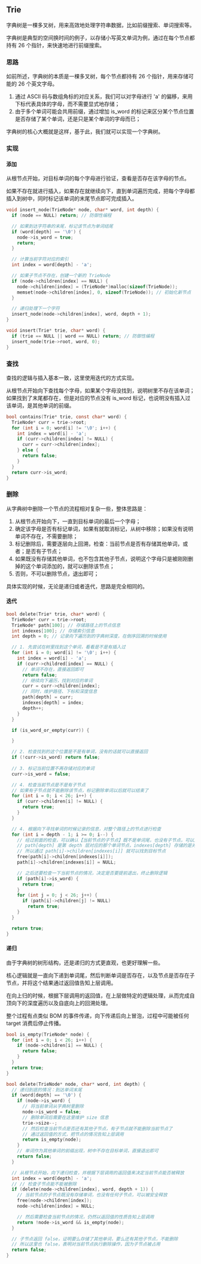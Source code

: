 ## Trie

字典树是一棵多叉树，用来高效地处理字符串数据，比如前缀搜索、单词搜索等。

字典树是典型的空间换时间的例子，以存储小写英文单词为例，通过在每个节点都持有 26 个指针，来快速地进行前缀搜索。

### 思路

如前所述，字典树的本质是一棵多叉树，每个节点都持有 26 个指针，用来存储可能的 26 个英文字母。

1. 通过 ASCII 码与数组角标的对应关系，我们可以对字母进行 'a' 的偏移，来用下标代表具体的字母，而不需要显式地存储；
2. 由于多个单词可能会共用前缀，通过增加 is_word 的标记来区分某个节点位置是否存储了某个单词，还是只是某个单词的字母而已；

字典树的核心大概就是这样，基于此，我们就可以实现一个字典树。

### 实现

#### 添加

从根节点开始，对目标单词的每个字母进行验证，查看是否存在该字母的节点。

如果不存在就进行插入，如果存在就继续向下，直到单词遍历完成，把每个字母都插入到树中，同时标记该单词的末尾节点即可完成插入。

```c
void insert_node(TrieNode* node, char* word, int depth) {
  if (node == NULL) return; // 防御性编程

  // 如果到达字符串的末尾，标记该节点为单词结尾
  if (word[depth] == '\0') {
    node->is_word = true;
    return;
  }

  // 计算当前字符对应的索引
  int index = word[depth] - 'a';

  // 如果子节点不存在，创建一个新的 TrieNode
  if (node->children[index] == NULL) {
    node->children[index] = (TrieNode*)malloc(sizeof(TrieNode));
    memset(node->children[index], 0, sizeof(TrieNode)); // 初始化新节点
  }

  // 递归处理下一个字符
  insert_node(node->children[index], word, depth + 1);
}

void insert(Trie* trie, char* word) {
  if (trie == NULL || word == NULL) return; // 防御性编程
  insert_node(trie->root, word, 0);
}
```

### 查找

查找的逻辑与插入基本一致，这里使用迭代的方式实现。

从根节点开始向下查找每个字母，如果某个字母没找到，说明树里不存在该单词；如果找到了末尾都存在，但是对应的节点没有 is_word 标记，也说明没有插入过该单词，是其他单词的前缀。

```c
bool contains(Trie* trie, const char* word) {
  TrieNode* curr = trie->root;
  for (int i = 0; word[i] != '\0'; i++) {
    int index = word[i] - 'a';
    if (curr->children[index] != NULL) {
      curr = curr->children[index];
    } else {
      return false;
    }
  }
  return curr->is_word;
}
```

### 删除

从字典树中删除一个节点的流程相对复杂一些，整体思路是：

1. 从根节点开始向下，一直到目标单词的最后一个字母；
2. 确定该字母是否有标记单词，如果有就取消标记，从树中移除；如果没有说明单词不存在，不需要删除；
3. 标记删除后，需要逐层向上回溯，检查：当前节点是否有存储其他单词，或者；是否有子节点；
4. 如果既没有存储其他单词，也不包含其他子节点，说明这个字母只是被刚刚删掉的这个单词添加的，就可以删除该节点；
5. 否则，不可以删除节点，退出即可；

具体实现的时候，无论是递归或者迭代，思路是完全相同的。

#### 迭代

```c
bool delete(Trie* trie, char* word) {
  TrieNode* curr = trie->root;
  TrieNode* path[100]; // 存储路径上的节点信息 
  int indexes[100]; // 存储索引信息
  int depth = 0; // 记录向下遍历到的字典树深度，在倒序回溯的时候使用

  // 1. 先尝试在树里找到这个单词，看看是不是有插入过
  for (int i = 0; word[i] != '\0'; i++) {
    int index = word[i] - 'a';
    if (curr->childred[index] == NULL) {
      // 单词不存在，直接返回即可
      return false;
      // 继续向下遍历，找到对应的单词
      curr = curr->children[index];
      // 同时，维护路径、下标和深度信息
      path[depth] = curr;
      indexes[depth] = index; 
      depth++;
    }
  }

  if (is_word_or_empty(curr)) {

  }

  // 2. 检查找到的这个位置是不是有单词，没有的话就可以直接返回
  if (!curr->is_word) return false;
  
  // 3. 标记当前位置不再存储对应的单词
  curr->is_word = false;

  // 4. 检查当前节点是不是有子节点
  // 如果有子节点就不能删除该节点，标记删除单词以后就可以结束了
  for (int i = 0; i < 26; i++) {
    if (curr->children[i] != NULL) {
      return true;
    }
  }

  // 4. 根据向下寻找单词的时候记录的信息，对整个路径上的节点进行检查
  for (int i = depth - 1; i >= 0; i--) {
    // 经过前面的检查，可以确认【当前节点的子节点】既不是单词尾，也没有子节点，可以放心删除了
    // path[depth] 是第 depth 层对应的那个单词节点，indexes[depth] 存储的是对应的字母角标
    // 所以通过 path[i]->children[indexes[i]] 就可以找到目标节点
    free(path[i]->children[indexes[i]]);
    path[i]->children[indexes[i]] = NULL;

    // 之后还要检查一下当前节点的情况，决定是否要提前退出，终止删除逻辑
    if (path[i]->is_word) {
      return true;
    }
    for (int j = 0; j < 26; j++) {
      if (path[i]->children[j] != NULL)
        return true;
    }
  }

  return true;
}
```

#### 递归

由于字典树的树形结构，还是递归的方式更直观，也更好理解一些。

核心逻辑就是一直向下递到单词尾，然后判断单词是否存在，以及节点是否存在子节点，并将这个结果通过返回值告知上层调用。

在向上归的时候，根据下层调用的返回值，在上层做特定的逻辑处理，从而完成自顶向下的深度遍历以及自底向上的回溯处理。

整个过程有点类似 BOM 的事件传递，向下传递后向上冒泡，过程中可能被任何 target 消费后停止传播。

```c
bool is_empty(TrieNode* node) {
  for (int i = 0; i < 26; i++) {
    if (node->children[i] == NULL) {
      return false;
    }
  }
  return true;
}

bool delete(TrieNode* node, char* word, int depth) {
  // 递归到底的情况：到达单词末尾
  if (word[depth] == '\0') {
    if (node->is_word) {
      // 将当前单词从字典树里删除
      node->is_word = false;
      // 删除单词后需要在这里维护 size 信息
      trie->size--;
      // 然后检查当前节点是否还有其他子节点，有子节点就不能删除当前节点了
      // 通过返回值的方式，把节点的情况告知上层调用
      return is_empty(node);
    }
    // 单词作为其他单词的前缀出现，树中不存在目标单词，直接退出即可
    return false;
  }

  // 从根节点开始，向下递归检查，并根据下层调用的返回值来决定当前节点能否被释放
  int index = word[depth] - 'a';
  // // 检查子节点能不能被删除
  if (delete(node->children[index], word, depth + 1)) {
    // 当前节点的子节点既没有存储单词，也没有任何子节点，可以被安全释放
    free(node->children[index]);
    node->children[index] = NULL;

    // 然后需要检查当前节点的情况，仍然以返回值的性质告知上层调用
    return !node->is_word && is_empty(node);
  }

  // 子节点返回 false，证明要么存储了其他单词，要么还有其他子节点，不能删除
  // 所以这里也 false，表明对当前节点执行删除操作，因为子节点被占用
  return false;
}
```
